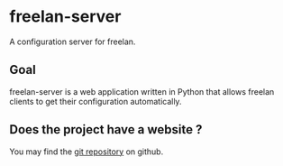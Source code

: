 freelan-server
==============

A configuration server for freelan.

Goal
----

freelan-server is a web application written in Python that allows freelan clients to get their configuration automatically.

Does the project have a website ?
---------------------------------

You may find the [git repository](https://github.com/freelan-developers/freelan-server) on github.
